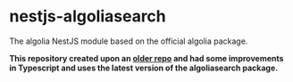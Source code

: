 # nestjs-algoliasearch

The algolia NestJS module based on the official algolia package.

**This repository created upon an [older repo](https://github.com/fvilers/nestjs-algolia) and had some improvements in Typescript and uses the latest version of the algoliasearch package.**